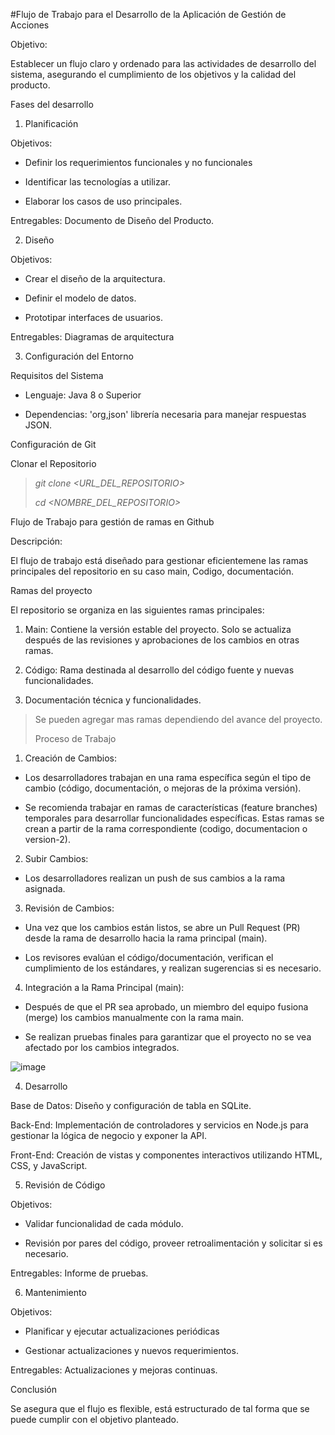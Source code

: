 #Flujo de Trabajo para el Desarrollo de la Aplicación de Gestión de
Acciones

Objetivo:

Establecer un flujo claro y ordenado para las actividades de desarrollo
del sistema, asegurando el cumplimiento de los objetivos y la calidad
del producto.

Fases del desarrollo

1.  Planificación

Objetivos:

-   Definir los requerimientos funcionales y no funcionales

-   Identificar las tecnologías a utilizar.

-   Elaborar los casos de uso principales.

Entregables: Documento de Diseño del Producto.

2.  Diseño

Objetivos:

-   Crear el diseño de la arquitectura.

-   Definir el modelo de datos.

-   Prototipar interfaces de usuarios.

Entregables: Diagramas de arquitectura

3.  Configuración del Entorno

Requisitos del Sistema

-   Lenguaje: Java 8 o Superior

-   Dependencias: 'org,json' librería necesaria para manejar respuestas
    JSON.

Configuración de Git

Clonar el Repositorio

> *git clone \<URL_DEL_REPOSITORIO\>*
>
> *cd \<NOMBRE_DEL_REPOSITORIO\>*

Flujo de Trabajo para gestión de ramas en Github

Descripción:

El flujo de trabajo está diseñado para gestionar eficientemene las ramas
principales del repositorio en su caso main, Codigo, documentación.

Ramas del proyecto

El repositorio se organiza en las siguientes ramas principales:

1.  Main: Contiene la versión estable del proyecto. Solo se actualiza
    después de las revisiones y aprobaciones de los cambios en otras
    ramas.

2.  Código: Rama destinada al desarrollo del código fuente y nuevas
    funcionalidades.

3.  Documentación técnica y funcionalidades.

> Se pueden agregar mas ramas dependiendo del avance del proyecto.
>
> Proceso de Trabajo

1.  Creación de Cambios:

-   Los desarrolladores trabajan en una rama específica según el tipo de
    cambio (código, documentación, o mejoras de la próxima versión).

-   Se recomienda trabajar en ramas de características (feature
    branches) temporales para desarrollar funcionalidades específicas.
    Estas ramas se crean a partir de la rama correspondiente (codigo,
    documentacion o version-2).

2.  Subir Cambios:

-   Los desarrolladores realizan un push de sus cambios a la rama
    asignada.

3.  Revisión de Cambios:

-   Una vez que los cambios están listos, se abre un Pull Request (PR)
    desde la rama de desarrollo hacia la rama principal (main).

-   Los revisores evalúan el código/documentación, verifican el
    cumplimiento de los estándares, y realizan sugerencias si es
    necesario.

4.  Integración a la Rama Principal (main):

-   Después de que el PR sea aprobado, un miembro del equipo fusiona
    (merge) los cambios manualmente con la rama main.

-   Se realizan pruebas finales para garantizar que el proyecto no se
    vea afectado por los cambios integrados.

![image](https://github.com/user-attachments/assets/c6767558-9dd9-41fb-9d93-f2660feb8468)


4.  Desarrollo

Base de Datos: Diseño y configuración de tabla en SQLite.

Back-End: Implementación de controladores y servicios en Node.js para
gestionar la lógica de negocio y exponer la API.

Front-End: Creación de vistas y componentes interactivos utilizando
HTML, CSS, y JavaScript.

5.  Revisión de Código

Objetivos:

-   Validar funcionalidad de cada módulo.

-   Revisión por pares del código, proveer retroalimentación y solicitar
    si es necesario.

Entregables: Informe de pruebas.

6.  Mantenimiento

Objetivos:

-   Planificar y ejecutar actualizaciones periódicas

-   Gestionar actualizaciones y nuevos requerimientos.

Entregables: Actualizaciones y mejoras continuas.

Conclusión

Se asegura que el flujo es flexible, está estructurado de tal forma que
se puede cumplir con el objetivo planteado.
